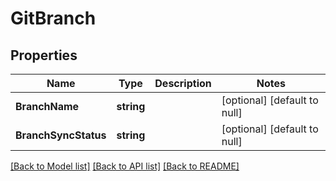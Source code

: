 # GitBranch

## Properties
Name | Type | Description | Notes
------------ | ------------- | ------------- | -------------
**BranchName** | **string** |  | [optional] [default to null]
**BranchSyncStatus** | **string** |  | [optional] [default to null]

[[Back to Model list]](../README.md#documentation-for-models) [[Back to API list]](../README.md#documentation-for-api-endpoints) [[Back to README]](../README.md)

